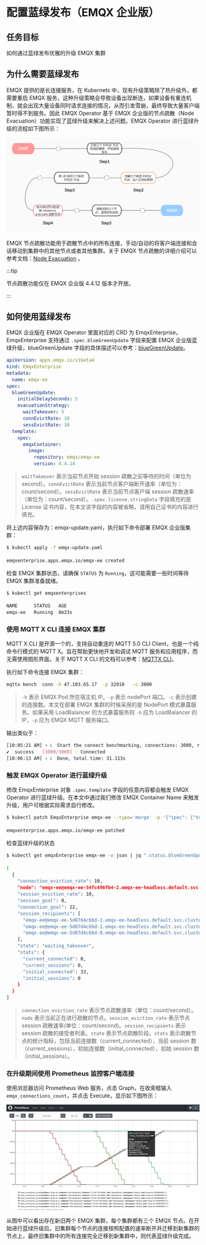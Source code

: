 # 配置蓝绿发布（EMQX 企业版）

## 任务目标

如何通过蓝绿发布优雅的升级 EMQX 集群

## 为什么需要蓝绿发布

EMQX 提供的是长连接服务，在 Kubernets 中，现有升级策略除了热升级外，都需要重启 EMQX 服务，这种升级策略会导致设备出现断连，如果设备有重连机制，就会出现大量设备同时请求连接的情况，从而引发雪崩，最终导致大量客户端暂时得不到服务。因此 EMQX Operator 基于 EMQX 企业版的节点疏散（Node Evacuation）功能实现了蓝绿升级来解决上述问题。EMQX Operator 进行蓝绿升级的流程如下图所示：

![](./assets/configure-emqx-blueGreenUpdate/blueGreenUpdate.png)

EMQX 节点疏散功能用于疏散节点中的所有连接，手动/自动的将客户端连接和会话移动到集群中的其他节点或者其他集群。关于 EMQX 节点疏散的详细介绍可以参考文档：[Node Evacuation](https://docs.emqx.com/zh/enterprise/v4.4/advanced/rebalancing.html#%E8%8A%82%E7%82%B9%E7%96%8F%E6%95%A3) 。

:::tip

节点疏散功能仅在 EMQX 企业版 4.4.12 版本才开放。

:::


## 如何使用蓝绿发布

EMQX 企业版在 EMQX Operator 里面对应的 CRD 为 EmqxEnterprise，EmqxEnterprise 支持通过 `.spec.blueGreenUpdate` 字段来配置 EMQX 企业版蓝绿升级，blueGreenUpdate 字段的具体描述可以参考：[blueGreenUpdate](https://github.com/emqx/emqx-operator/blob/main-2.1/docs/en_US/reference/v1beta4-reference.md#evacuationstrategy)。

```yaml
apiVersion: apps.emqx.io/v1beta4
kind: EmqxEnterprise
metadata:
  name: emqx-ee
spec:
  blueGreenUpdate:
    initialDelaySeconds: 5
    evacuationStrategy:
      waitTakeover: 5
      connEvictRate: 10
      sessEvictRate: 10
  template:
    spec:
      emqxContainer:
        image:
          repository: emqx/emqx-ee
          version: 4.4.14
```

> `waitTakeover` 表示当前节点开始 session 疏散之前等待的时间（单位为 second）。`connEvictRate` 表示当前节点客户端断开速率（单位为：count/second）。`sessEvictRate` 表示当前节点客户端 session 疏散速率（单位为：count/second）。`.spec.license.stringData` 字段填充的是 License 证书内容，在本文该字段的内容被省略，请用自己证书的内容进行填充。

将上述内容保存为：emqx-update.yaml，执行如下命令部署 EMQX 企业版集群：

```bash
$ kubectl apply -f emqx-update.yaml

emqxenterprise.apps.emqx.io/emqx-ee created
```

检查 EMQX 集群状态，请确保 `STATUS` 为 `Running`，这可能需要一些时间等待 EMQX 集群准备就绪。

   ```bash
$ kubectl get emqxenterprises

NAME      STATUS   AGE
emqx-ee   Running  8m33s
   ```

### 使用 MQTT X CLI 连接 EMQX 集群

MQTT X CLI 是开源一个的，支持自动重连的 MQTT 5.0 CLI Client，也是一个纯命令行模式的 MQTT X。旨在帮助更快地开发和调试 MQTT 服务和应用程序，而无需使用图形界面。关于 MQTT X CLI 的文档可以参考：[MQTTX CLI](https://mqttx.app/docs/cli)。

执行如下命令连接 EMQX 集群：

```bash
mqttx bench  conn -h 47.103.65.17  -p 32010   -c 3000
```

> `-h` 表示 EMQX Pod 所在宿主机 IP。`-p` 表示 nodePort 端口。`-c` 表示创建的连接数。本文在部署 EMQX 集群的时候采用的是 NodePort 模式暴露服务。如果采用 LoadBalancer 的方式暴露服务则 `-h` 应为 LoadBalancer 的 IP，`-p` 应为 EMQX MQTT 服务端口。

输出类似于：

```bash
[10:05:21 AM] › ℹ  Start the connect benchmarking, connections: 3000, req interval: 10ms
✔  success   [3000/3000] - Connected
[10:06:13 AM] › ℹ  Done, total time: 31.113s
```

### 触发 EMQX Operator 进行蓝绿升级

修改 EmqxEnterprise 对象 `.spec.template` 字段的任意内容都会触发 EMQX Operator 进行蓝绿升级。在本文中通过我们修改 EMQX Container Name 来触发升级，用户可根据实际需求自行修改。

```bash
$ kubectl patch EmqxEnterprise emqx-ee --type='merge' -p '{"spec": {"template": {"spec": {"emqxContainer": {"emqxConfig": {"image": {"version": "4.4.15"}}}}}}}'

emqxenterprise.apps.emqx.io/emqx-ee patched
```

检查蓝绿升级的状态

```bash
$ kubectl get emqxEnterprise emqx-ee -o json | jq ".status.blueGreenUpdateStatus.evacuationsStatus"

[
  {
    "connection_eviction_rate": 10,
    "node": "emqx-ee@emqx-ee-54fc496fb4-2.emqx-ee-headless.default.svc.cluster.local",
    "session_eviction_rate": 10,
    "session_goal": 0,
    "connection_goal": 22,
    "session_recipients": [
      "emqx-ee@emqx-ee-5d87d4c6bd-2.emqx-ee-headless.default.svc.cluster.local",
      "emqx-ee@emqx-ee-5d87d4c6bd-1.emqx-ee-headless.default.svc.cluster.local",
      "emqx-ee@emqx-ee-5d87d4c6bd-0.emqx-ee-headless.default.svc.cluster.local"
    ],
    "state": "waiting_takeover",
    "stats": {
      "current_connected": 0,
      "current_sessions": 0,
      "initial_connected": 33,
      "initial_sessions": 0
    }
  }
]
```

> `connection_eviction_rate` 表示节点疏散速率（单位：count/second）。`node` 表示当前正在进行疏散的节点。`session_eviction_rate` 表示节点 session 疏散速率(单位：count/second)。`session_recipients` 表示 session 疏散的接受者列表。`state` 表示节点疏散阶段。`stats` 表示疏散节点的统计指标，包括当前连接数（current_connected），当前 session 数（current_sessions），初始连接数（initial_connected），初始 session 数（initial_sessions）。

### 在升级期间使用 Prometheus 监控客户端连接

使用浏览器访问 Prometheus Web 服务，点击 Graph，在收索框输入 `emqx_connections_count`，并点击 Execute，显示如下图所示：

![](./assets/configure-emqx-blueGreenUpdate/prometheus.png)

从图中可以看出存在新旧两个 EMQX 集群，每个集群都有三个 EMQX 节点。在开始进行蓝绿升级后，旧集群每个节点的连接按照配置的速率断开并迁移到新集群的节点上，最终旧集群中的所有连接完全迁移到新集群中，则代表蓝绿升级完成。

